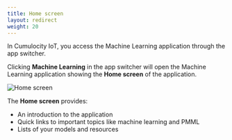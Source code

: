 ```yaml
---
title: Home screen
layout: redirect
weight: 20
---
```


In Cumulocity IoT, you access the Machine Learning application through the app switcher. 

Clicking **Machine Learning** in the app switcher will open the Machine Learning application showing the  **Home screen** of the application.

![Home screen](/images/zementis/zementis-home-screen.png)

The **Home screen** provides:

* An introduction to the application
* Quick links to important topics like machine learning and PMML
* Lists of your models and resources
